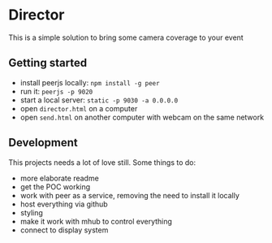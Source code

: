 # Director

This is a simple solution to bring some camera coverage to your event

## Getting started

- install peerjs locally: `npm install -g peer`
- run it: `peerjs -p 9020`
- start a local server: `static -p 9030 -a 0.0.0.0`
- open `director.html` on a computer
- open `send.html` on another computer with webcam on the same network

## Development

This projects needs a lot of love still. Some things to do:

- more elaborate readme
- get the POC working
- work with peer as a service, removing the need to install it locally
- host everything via github
- styling
- make it work with mhub to control everything
- connect to display system